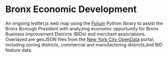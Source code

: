 # Bronx Economic Development
 An ongoing leaflet.js web map using the [Folium](http://python-visualization.github.io/folium/) Python library to assist the Bronx Borough President with analyzing economic opportunity for Bronx Business Improvement Districts (BIDs) and merchant associations. Overlayed are geoJSON files from the [New York City OpenData](https://opendata.cityofnewyork.us/) portal, including zoning districts, commercial and manufactoring districts,and BID feature data.
